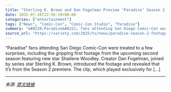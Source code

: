 ```yaml
---
title: "Sterling K. Brown and Dan Fogelman Preview ‘Paradise’ Season 2 With Shailene Woodley as a Tour Guide at Elvis Presley’s Graceland"
date: 2025-07-26T22:56:19+08:00
categories: ["entertainment"]
tags: ["News", "Comic-Con", "Comic-Con Studio", "Paradise"]
summary: "&#8220;Paradise&#8221; fans attending San Diego Comic-Con were treated to a few surprises, including the gripping first footage from the upcoming second season featuring new star Shailene Woodley. Cre"
source_url: "https://variety.com/2025/tv/news/paradise-season-2-footage-shailene-woodley-comic-con-1236471312/"
---
```


&#8220;Paradise&#8221; fans attending San Diego Comic-Con were treated to a few surprises, including the gripping first footage from the upcoming second season featuring new star Shailene Woodley. Creator Dan Fogelman, joined by series star Sterling K. Brown, introduced the footage and revealed that it&#8217;s from the Season 2 premiere. The clip, which played exclusively for [&#8230;]

---

*来源: [原文链接](https://variety.com/2025/tv/news/paradise-season-2-footage-shailene-woodley-comic-con-1236471312/)*
